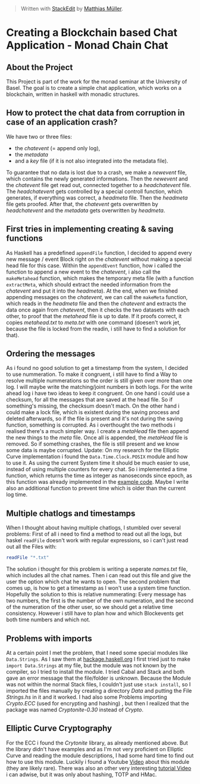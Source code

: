 ﻿


> Written with [StackEdit](https://stackedit.io/) by [Matthias Müller](mailto:matthias01.mueller@stud.unibas.ch).

# Creating a Blockchain based Chat Application - Monad Chain Chat

## About the Project
This Project is part of the work for the monad seminar at the University of Basel. The goal is to create a simple chat application, which works on a blockchain, written in haskell with monadic structures. 

## How to protect the chat data from corruption in case of an application crash?
 
 We have two or three files: 
 - the _chatevent_ (= append only log),
 -  the _metadata_ 
 - and a _key_ file (if it is not also integrated into the metadata file).
 
 To guarantee that no data is lost due to a crash, we make a _newevent_ file, which contains the newly generated informations. Then the _newevent_ and the _chatevent_ file get read out, connected together to a _headchatevent_ file. The _headchatevent_ gets controlled by a special controll function, which generates, if everything was correct, a _headmeta_ file.
Then the _headmeta_ file gets proofed. After that, the _chatevent_ gets overwritten by _headchatevent_ and the _metadata_ gets overwritten by _headmeta_. 

## First tries in implementing creating & saving functions

As Haskell has a predefined `appendFile` function,  I decided to append every new message / event Block right on the _chatevent_ without making a special head file for this case. Within the `appendEvent` function, how i called the function to append a new event to the _chatevent_, i also call the `makeMetahead` function,  which makes the temporary meta file (with a function `extractMeta`, which should extract the needed information from the _chatevent_ and put it into the _headmeta_).
At the end, when we finished appending messages on the _chatevent_, we can call the `makeMeta` function, which reads in the   _headmeta_ file and then the _chatevent_ and extracts the data once again from _chatevent_, then it checks the two datasets with each other, to proof that the _metahead_ file is up to date. If it proofs correct, it copies _metahead.txt_ to _meta.txt_ with one command (doesen't work jet, because the file is locked from the readin, i still have to find a solution for that).

## Ordering the messages
As i found no good solution to get a timestamp from the system, I decided to use nummeration. To make it congruent, i still have to find a Way to resolve multiple nummerations so the order is still given over more than one log. I will maybe write the matching/joint numbers  in both logs.
For the write ahead log i have two ideas to keep it congruent. On one hand i could use a checksum, for all the messages that are saved at the head file. So if something's missing, the checksum doesn't mach. On the other hand i could make a lock file, which is existent during the saving process and deleted afterwards, so if the file is present and it's not during the saving function, something is corrupted. As i overthought the two methods i realised there's a much simpler way. I create a _metaHead_ file then append the new things to the _meta_ file. Once all is appended, the _metaHead_ file is removed. So if something crashes, the file is still present and we know some data is maybe corrupted.
Update: On my research for the Elliptic Curve implementation i found the `Data.Time.Clock.POSIX` module and how to use it. As using the current System time it should be much easier to use, instead of using multiple counters for every chat. So i implemented a time function, which returns the time as integer as nanoseconds since epoch, as this function was already implemented in the [example code](https://hackage.haskell.org/package/time-1.13/docs/Data-Time-Clock-POSIX.html). Maybe I write also an additional function to prevent time which is older than the current log time.

## Multiple chatlogs and timestamps

When I thought about having multiple chatlogs, I stumbled over several problems:
First of all i need to find a method to read out all the logs, but haskel `readFile` doesn't work with regular expressions, so i can't just read out all the Files with:
```haskell
readFile "*.txt"
```
The solution i thought for this problem is writing a seperate _names.txt_ file, which includes all the chat names. Then i can read out this file and give the user the option which chat he wants to open.
The second problem that comes up, is how to get a timestamp as I won't use a system time function. Hopefully the solution to this is relative nummerating: Every message has two numbers, the first is the number of the own numeration, and the second of the numeration of the other user, so we should get a relative time consistency. However i still have to plan how and which Blockevents get both time numbers and which not.

## Problems with imports
At a certain point I met the problem, that I need some special modules like `Data.Strings`. As I saw them at [hackage.haskell.org](https://hackage.haskell.org/package/strings-1.1/docs/Data-Strings.html) I first tried just to make `import Data.Strings` at my file, but the module was not known by the compiler, so I tried to install the module. I tried Cabal and Stack and both gave an error message that the file/folder is unknown. 
Because the Module was not within the normal Stack files, I couldn't just use `stack install`, so I imported the files manually by creating a directory _Data_ and putting the File _Strings.hs_ in it and it worked. I had also some Problems importing _Crypto.ECC_ (used for encrypting and hashing) , but then I realized that the package was named _Cryptonite-0.30_ instead of _Crypto_.

## Elliptic Curve Cryptography
For the ECC i found the _Crytonite_ library, as already mentioned above. But the library didn't have examples and as I'm not very proficient on Elliptic Curve and reading the module descriptions, I had some hard time to find out how to use this module. Luckily i found a Youtube [Video](https://www.youtube.com/watch?v=jcd__aqidhc) about this module (they are likely rare). There was also an other very interesting [tutorial Video](https://www.youtube.com/watch?v=DrqORFeJlOI) i can adwise, but it was only about hashing, TOTP and HMac.
